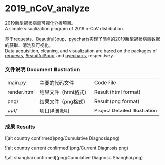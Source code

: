 # 2019_nCoV_analyze

2019新型冠状病毒可视化分析项目。  
A simple visualization program of 2019 n-CoV distribution.

基于[requests](https://requests.readthedocs.io/zh_CN/latest/)、[BeautifulSoup](https://www.crummy.com/software/BeautifulSoup/bs4/doc/#quick-start)、[pyecharts](https://pyecharts.org/#/zh-cn/)实现了简单的2019新型冠状病毒数据的获取、清洗及可视化。  
Data acquisition, cleaning, and visualization are based on the packages of [requests](https://requests.readthedocs.io/en/master/), [BeautifulSoup](https://www.crummy.com/software/BeautifulSoup/bs4/doc/#quick-start), and [pyecharts](https://pyecharts.org/#/en-us/), respectively.


### 文件说明 Document Illustration

||||
|------|------|------| 
|main.py | 主要的代码文件 | Code File  |
|render.html | 结果文件（html格式） | Result (html format) | 
|png/ | 结果文件（png格式） | Result (png format) | 
|ppt/  | 项目详细说明 | Project Detailed Illustration|

### 成果 Results

![alt country confirmed](png/Cumulative Diagnosis.png)

![alt country current confirmed](png/Current Diagnosis.png)

![alt shanghai confirmed](png/Cumulative Diagnosis Shanghai.png)
